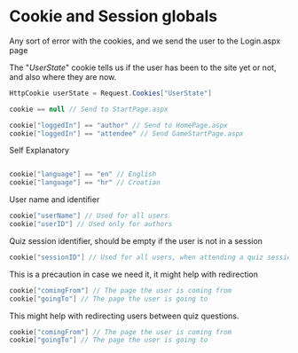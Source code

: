 # Cookie and Session globals
Any sort of error with the cookies, and we send the user to the Login.aspx page

The "_UserState_" cookie tells us if the user has been to the site yet or not,
and also where they are now.
```csharp
HttpCookie userState = Request.Cookies["UserState"]

cookie == null // Send to StartPage.aspx

cookie["loggedIn"] == "author" // Send to HomePage.aspx
cookie["loggedIn"] == "attendee" // Send GameStartPage.aspx
```

Self Explanatory
```csharp

cookie["language"] == "en" // English
cookie["language"] == "hr" // Croatian
```

User name and identifier
```csharp
cookie["userName"] // Used for all users
cookie["userID"] // Used only for authors
```

Quiz session identifier, should be empty if the user is not in a session
```csharp
cookie["sessionID"] // Used for all users, when attending a quiz session
```

This is a precaution in case we need it, it might help with redirection
```csharp
cookie["comingFrom"] // The page the user is coming from
cookie["goingTo"] // The page the user is going to
```

This might help with redirecting users between quiz questions.
```csharp
cookie["comingFrom"] // The page the user is coming from
cookie["goingTo"] // The page the user is going to
```
